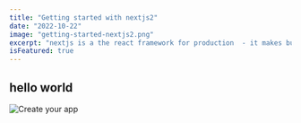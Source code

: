 ```yaml
---
title: "Getting started with nextjs2"
date: "2022-10-22"
image: "getting-started-nextjs2.png"
excerpt: "nextjs is a the react framework for production  - it makes building fullstack react app and sites a breeze"
isFeatured: true
---
```


## hello world

![Create your app](/images/posts/getting-started-with-nextjs/nextjs-file-based-routing.png)

